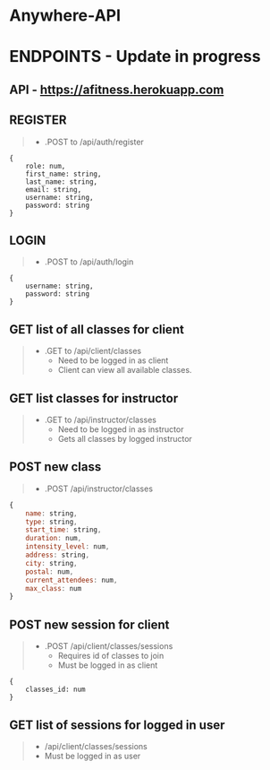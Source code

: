 # Anywhere-API

# ENDPOINTS - Update in progress

## API - https://afitness.herokuapp.com

## REGISTER
> - .POST to /api/auth/register
```
{
    role: num,
    first_name: string,
    last_name: string,
    email: string,
    username: string,
    password: string
}
```

## LOGIN
> - .POST to /api/auth/login
```
{
    username: string,
    password: string
}
```

## GET list of all classes for client
> * .GET to /api/client/classes
>   * Need to be logged in as client
>   * Client can view all available classes.
## GET list classes for instructor
> * .GET to /api/instructor/classes
>   * Need to be logged in as instructor
>   * Gets all classes by logged instructor
## POST new class
> - .POST /api/instructor/classes

```js
{
    name: string,
    type: string,
    start_time: string,
    duration: num,
    intensity_level: num,
    address: string,
    city: string,
    postal: num,
    current_attendees: num,
    max_class: num
}
```

## POST new session for client
> * .POST /api/client/classes/sessions
>   * Requires id of classes to join
>   * Must be logged in as client
```
{
    classes_id: num
}
```

## GET list of sessions for logged in user
>- /api/client/classes/sessions
>  - Must be logged in as user